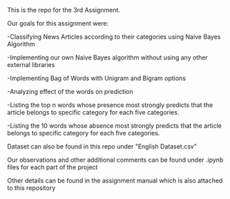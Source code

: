 This is the repo for the 3rd Assignment.

Our goals for this assignment were:

-Classifying News Articles according to their categories using Naive Bayes Algorithm

-Implementing our own Naive Bayes algorithm without using any other external libraries

-Implementing Bag of Words with Unigram and Bigram options

-Analyzing effect of the words on prediction

-Listing the top n words whose presence most strongly predicts that the article belongs to specific category for each five categories.

-Listing the 10 words whose absence most strongly predicts that the article belongs to specific category for each five categories.


Dataset can also be found in this repo under "English Dataset.csv"

Our observations and other additional comments can be found under .ipynb files for each part of the project

Other details can be found in the assignment manual which is also attached to this repository
